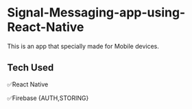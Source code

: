 # Signal-Messaging-app-using-React-Native

This is an app that specially made for Mobile devices.
<br>

<h2>Tech Used</h2>
<p>✅React Native </p>

<p>✅Firebase {AUTH,STORING} </p>
